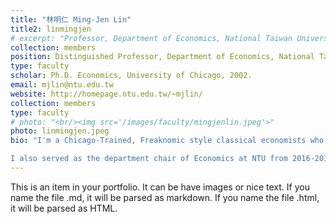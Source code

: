 ```yaml
---
title: "林明仁 Ming-Jen Lin"
title2: linmingjen
# excerpt: "Professor, Department of Economics, National Taiwan University <br/><img src='/images/faculty/mingjenlin.jpeg'>"
collection: members
position: Distinguished Professor, Department of Economics, National Taiwan University
type: faculty
scholar: Ph.D. Economics, University of Chicago, 2002.
email: mjlin@ntu.edu.tw
website: http://homepage.ntu.edu.tw/~mjlin/
collection: members
type: faculty
# photo: "<br/><img src='/images/faculty/mingjenlin.jpeg'>"
photo: linmingjen.jpeg
bio: "I'm a Chicago-Trained, Freaknomic style classical economists who believes in incentives and market force. My research use novel identification strategy and interesting data to pin down casual mechanism in human behavior, and to understand the distributional effect of policy intervention and algorithms.

I also served as the department chair of Economics at NTU from 2016-2019, and Director-General in the department of Humanity and Science, National Council of Science and Technology from 2020-2022. "
---
```


This is an item in your portfolio. It can be have images or nice text. If you name the file .md, it will be parsed as markdown. If you name the file .html, it will be parsed as HTML. 
